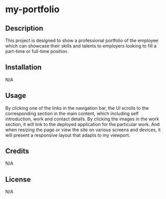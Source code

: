 # my-portfolio


## Description

This project is designed to show a professional portfolio of the employee which can showcase their skills and talents to employers looking to fill a part-time or full-time position. 


## Installation

N/A


## Usage

By clicking one of the links in the navigation bar, the UI scrolls to the corresponding section in the main content, which including self introduction, work and contact details. By clicking the images in the work section, it will link to the deployed application for the particular work. And when resizing the page or view the site on various screens and devices,  it will present a responsive layout that adapts to my viewport. 


## Credits

N/A


## License

N/A

